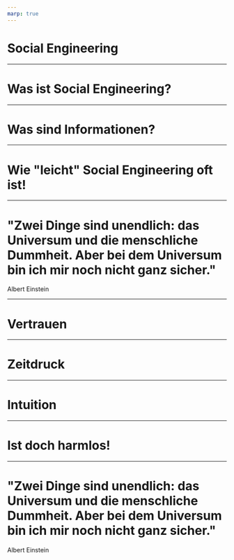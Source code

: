 ```yaml
---
marp: true
---
```


# Social Engineering

---

# Was ist Social Engineering?

---

# Was sind Informationen?

---

# Wie "leicht" Social Engineering oft ist!

---

# "Zwei Dinge sind unendlich: das Universum und die menschliche Dummheit. Aber bei dem Universum bin ich mir noch nicht ganz sicher."
Albert Einstein

---

# Vertrauen

---

# Zeitdruck

---

# Intuition

---

# Ist doch harmlos!

--- 

# "Zwei Dinge sind unendlich: das Universum und die menschliche Dummheit. Aber bei dem Universum bin ich mir noch nicht ganz sicher."
Albert Einstein